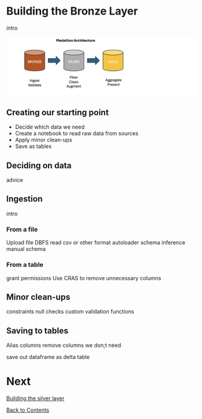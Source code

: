 # Building the Bronze Layer

intro

![Medallion architecture layers](/images/medallion.png)

## Creating our starting point 

- Decide which data we need
- Create a notebook to read raw data from sources
- Apply minor clean-ups
- Save as tables

## Deciding on data
advice

## Ingestion
intro

### From a file 
Upload file
DBFS
read csv or other format
autoloader
schema inference
manual schema

### From a table
grant permissions
Use CRAS to remove unnecessary columns

## Minor clean-ups
constraints
null checks
custom validation functions

## Saving to tables
Alias columns
remove columns we don;t need

save out dataframe as delta table

# Next
[Building the silver layer](/silver.md)

[Back to Contents](/contents.md)
